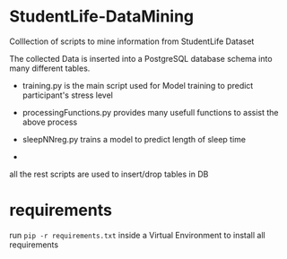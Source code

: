 # StudentLife-DataMining
Colllection of scripts to mine information from StudentLife Dataset

The collected Data is inserted into a PostgreSQL database schema into many different tables.

* training.py is the main script used for Model training to predict participant's stress level

* processingFunctions.py provides many usefull functions to assist the above process

* sleepNNreg.py trains a model to predict length of sleep time
* 
 all the rest scripts are used to insert/drop tables in DB
 
 # requirements
 run `pip -r requirements.txt` inside a Virtual Environment to  install all requirements
